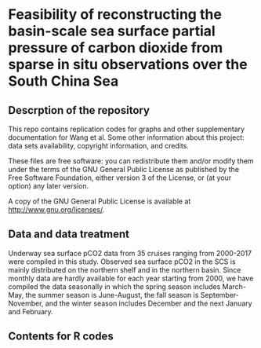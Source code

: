 # Feasibility of reconstructing the basin-scale sea surface partial pressure of carbon dioxide from sparse in situ observations over the South China Sea
## Descrption of the repository
This repo contains replication codes for graphs and other supplementary documentation for Wang et al. Some other information about this project: data sets availability, copyright information, and credits.

These files are free software: you can redistribute them and/or modify them under the terms of the GNU General Public License as published by the Free Software Foundation, either version 3 of the License, or (at your option) any later version.

A copy of the GNU General Public License is available at http://www.gnu.org/licenses/.

## Data and data treatment
Underway sea surface pCO2 data from 35 cruises ranging from 2000-2017 were compiled in this study. Observed sea surface pCO2 in the SCS is mainly distributed on the northern shelf and in the northern basin. Since monthly data are hardly available for each year starting from 2000, we have compiled the data seasonally in which the spring season includes March-May, the summer season is June-August, the fall season is September-November, and the winter season includes December and the next January and February.

## Contents for R codes
